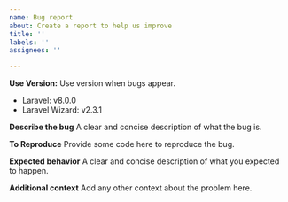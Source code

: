 ```yaml
---
name: Bug report
about: Create a report to help us improve
title: ''
labels: ''
assignees: ''

---
```


**Use Version:**
Use version when bugs appear.
- Laravel: v8.0.0
- Laravel Wizard: v2.3.1

**Describe the bug**
A clear and concise description of what the bug is.

**To Reproduce**
Provide some code here to reproduce the bug.

**Expected behavior**
A clear and concise description of what you expected to happen.

**Additional context**
Add any other context about the problem here.
